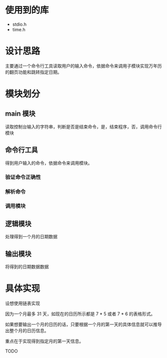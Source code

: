 # 使用到的库
+   stdio.h
+   time.h

# 设计思路

主要通过一个命令行工具读取用户的输入命令，依据命令来调用子模块实现万年历的翻页功能和跳转指定日期。


# 模块划分
## main 模块

读取控制台输入的字符串，判断是否是结束命令，是，结束程序，否，调用命令行模块

## 命令行工具

得到用户输入的命令，依据命令来调用模块。

### 验证命令正确性

### 解析命令

### 调用模块

## 逻辑模块

处理得到一个月的日期数据

## 输出模块

将得到的日期数据数据

# 具体实现

设想使用链表实现

因为一个月最多 31 天，如现在的日历所示都是 7 * 5 或者 7 * 6 的表格形式。

如果想要输出一个月的日历的话，只要根据一个月的第一天的具体信息就可以推导出整个月的日历信息。

重点在于实现得到指定月的第一天信息。

TODO
